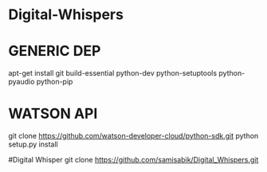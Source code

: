# Digital-Whispers

# GENERIC DEP
apt-get install git build-essential python-dev python-setuptools python-pyaudio python-pip

# WATSON API
git clone https://github.com/watson-developer-cloud/python-sdk.git
python setup.py install

#Digital Whisper
git clone https://github.com/samisabik/Digital_Whispers.git
